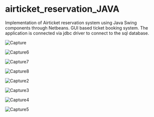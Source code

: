 # airticket_reservation_JAVA

Implementation of Airticket reservation system using Java Swing components through Netbeans. 
GUI based ticket booking system. The application is connected via jdbc driver to connect to the sql database.

![Capture](https://user-images.githubusercontent.com/47826916/90601270-9201bf00-e215-11ea-9010-30fc38e430d8.JPG)


![Capture6](https://user-images.githubusercontent.com/47826916/90601304-a0e87180-e215-11ea-9dd2-30dd7e30b333.JPG)


![Capture7](https://user-images.githubusercontent.com/47826916/90601309-a2b23500-e215-11ea-8d17-24fc9fcef0c9.JPG)


![Capture8](https://user-images.githubusercontent.com/47826916/90601311-a34acb80-e215-11ea-990c-b5a6792ebe7a.JPG)


![Capture2](https://user-images.githubusercontent.com/47826916/90601314-a3e36200-e215-11ea-8728-ded79264c823.JPG)


![Capture3](https://user-images.githubusercontent.com/47826916/90601318-a47bf880-e215-11ea-99cf-4b8c789155dd.JPG)


![Capture4](https://user-images.githubusercontent.com/47826916/90601319-a5148f00-e215-11ea-8593-dd6afeacd8e5.JPG)


![Capture5](https://user-images.githubusercontent.com/47826916/90601328-a645bc00-e215-11ea-8f16-be800b6d8bc4.JPG)


